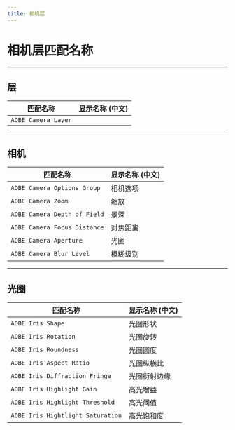 ```yaml
---
title: 相机层
---
```

# 相机层匹配名称

---

## 层

|   匹配名称    | 显示名称 (中文) |
| ---- | ------- |
| `ADBE Camera Layer` |           |

---

## 相机

|      匹配名称      | 显示名称 (中文) |
| -------- | ------- |
| `ADBE Camera Options Group`  | 相机选项  |
| `ADBE Camera Zoom`       | 缩放        |
| `ADBE Camera Depth of Field` | 景深  |
| `ADBE Camera Focus Distance` | 对焦距离  |
| `ADBE Camera Aperture`     | 光圈      |
| `ADBE Camera Blur Level`   | 模糊级别    |

---

## 光圈

|       匹配名称       |  显示名称 (中文)  |
| -------- | -------- |
| `ADBE Iris Shape`         | 光圈形状        |
| `ADBE Iris Rotation`        | 光圈旋转       |
| `ADBE Iris Roundness`       | 光圈圆度      |
| `ADBE Iris Aspect Ratio`      | 光圈纵横比     |
| `ADBE Iris Diffraction Fringe`  | 光圈衍射边缘 |
| `ADBE Iris Highlight Gain`    | 高光增益      |
| `ADBE Iris Highlight Threshold`   | 高光阈值   |
| `ADBE Iris Hightlight Saturation` | 高光饱和度  |

